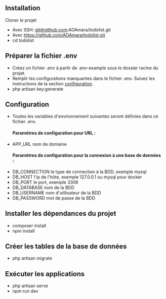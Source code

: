 ## Installation

Cloner le projet

- Avec SSH: git@github.com:AOAmara/todolist.git
- Avec https://github.com/AOAmara/todolist.git
- cd todolist

## Préparer la fichier .env

- Créez un fichier .env à partir de .env-example sous le dossier racine du projet.
- Remplir les configurations manquantes dans le fichier .env. Suivez les instructions de la
section [configuration](https://github.com/AOAmara/todolist#configuration).
- php artisan key:generate

## Configuration

- Toutes les variables d'environnement suivantes seront définies dans ce fichier .env.
    #### Paramètres de configuration pour URL :
- APP_URL nom de domaine
    #### Paramètres de configuration pour la connexion à une base de données :
- DB_CONNECTION le type de connection à la BDD, exemple mysql
- DB_HOST l'ip de l'hôte, exemple 127.0.0.1 ou mysql pour docker
- DB_PORT le port, exemple 3306
- DB_DATABASE nom de la BDD
- DB_USERNAME nom d'utilisateur de la BDD
- DB_PASSWORD mot de passe de la BDD

## Installer les dépendances du projet

- composer install
- npm install

## Créer les tables de la base de données

- php artisan migrate

## Exécuter les applications
- php artisan serve
- npm run dev

